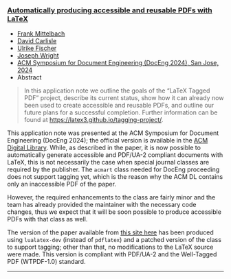 

### <a href="{{site.baseurl}}/publications/2024-FMi-DPC-UFi-JAW-doceng24.pdf">Automatically producing accessible and reusable PDFs with LaTeX</a>

+ [Frank Mittelbach]({{site.baseurl}}/about/team/#frank-mittelbach)
+ [David Carlisle]({{site.baseurl}}/about/team/#david-carlisle)
+ [Ulrike Fischer]({{site.baseurl}}/about/team/#ulrike-fischer)
+ [Joseph Wright]({{site.baseurl}}/about/team/#joseph-write)
+ [ACM Symposium for Document Engineering (DocEng 2024), San Jose, 2024](https://www.documentengineering.org/doceng2024)
+ Abstract
> In this application note we outline the goals of the “LaTeX Tagged PDF” project, describe its current status, show how it can already now been used to create accessible and reusable PDFs, and outline our future plans for a successful completion. Further information can be found at https://latex3.github.io/tagging-project/.


This application note was presented at the ACM Symposium for Document Engineering (DocEng 2024); the official version is available in the [ACM Digital Library](https://doi.org/10.1145/3685650.3685670).
While, as described in the paper, it is now possible to automatically generate accessible and PDF/UA-2 compliant documents with LaTeX, this is not necessarily the case when special journal classes are required by the publisher.
The `acmart` class needed for DocEng proceeding does not support tagging yet, which is the reason why the ACM DL contains only an inaccessible PDF of the paper.

However, the required enhancements to the class are fairly minor and the team has already provided the maintainer with the necessary code changes, thus we expect that it will be soon possible to produce accessible PDFs with that class as well.

The version of the paper available from [this site here]({{site.baseurl}}/publications/2024-FMi-DPC-UFi-JAW-DocEng24.pdf) has been produced using `lualatex-dev` (instead of `pdflatex`) and a patched version of the class to support tagging; other than that, no modifications to the LaTeX source were made. This version is compliant with PDF/UA-2 and the Well-Tagged PDF (WTPDF-1.0) standard.

***

